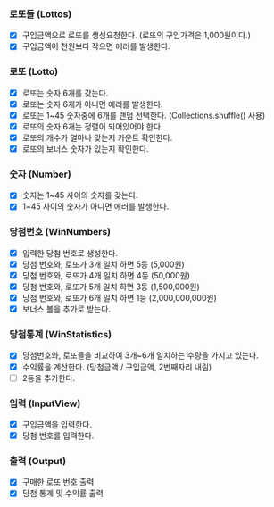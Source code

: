 ### 로또들 (Lottos)
- [X] 구입금액으로 로또를 생성요청한다. (로또의 구입가격은 1,000원이다.)
- [X] 구입금액이 천원보다 작으면 에러를 발생한다.

### 로또 (Lotto)
- [x] 로또는 숫자 6개를 갖는다.
- [x] 로또는 숫자 6개가 아니면 에러를 발생한다.
- [x] 로또는 1~45 숫자중에 6개를 랜덤 선택한다. (Collections.shuffle() 사용)
- [x] 로또의 숫자 6개는 정렬이 되어있어야 한다.
- [x] 로또의 개수가 얼마나 맞는지 카운트 확인한다.
- [x] 로또의 보너스 숫자가 있는지 확인한다.

### 숫자 (Number)
- [x] 숫자는 1~45 사이의 숫자를 갖는다.
- [x] 1~45 사이의 숫자가 아니면 에러를 발생한다.

### 당첨번호 (WinNumbers)
- [x] 입력한 당첨 번호로 생성한다.
- [x] 당첨 번호와, 로또가 3개 일치 하면 5등 (5,000원)
- [x] 당첨 번호와, 로또가 4개 일치 하면 4등 (50,000원)
- [x] 당첨 번호와, 로또가 5개 일치 하면 3등 (1,500,000원)
- [x] 당첨 번호와, 로또가 6개 일치 하면 1등 (2,000,000,000원)
- [x] 보너스 볼을 추가로 받는다.

### 당첨통계 (WinStatistics)
- [x] 당첨번호와, 로또들을 비교하여 3개~6개 일치하는 수량을 가지고 있는다.
- [x] 수익률을 계산한다. (당첨금액 / 구입금액, 2번째자리 내림)
- [ ] 2등을 추가한다.

### 입력 (InputView)
- [x] 구입금액을 입력한다.
- [x] 당첨 번호를 입력한다.

### 출력 (Output)
- [x] 구매한 로또 번호 출력
- [x] 당첨 통계 및 수익률 출력
